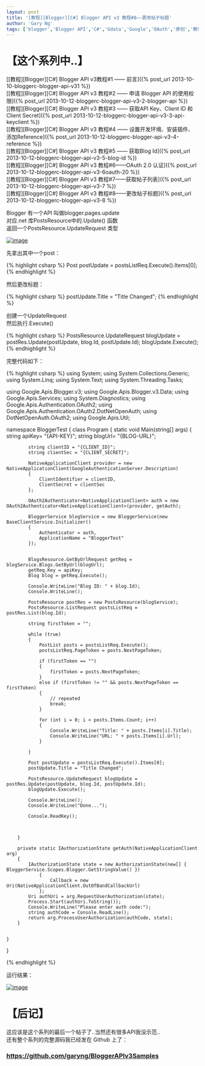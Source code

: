 ```yaml
---
layout: post
title: '[教程][Blogger][C#] Blogger API v3 教程#8——更改帖子标题'
author: 'Gary Ng'
tags: ['blogger','Blogger API','C#','Gdata','Google','OAuth','原创','教程']
---
```


# 【这个系列中..】

[[教程][Blogger][C\#] Blogger API v3教程\#1 ——
前言]({% post_url 2013-10-10-bloggerc-blogger-api-v31 %})  
 [[教程][Blogger][C\#] Blogger API v3 教程\#2 —— 申请 Blogger API
的使用权限]({% post_url 2013-10-12-bloggerc-blogger-api-v3-2-blogger-api %})  
 [[教程][Blogger][C\#] Blogger API v3 教程\#3 —— 获取API Key、Client ID
和 Client
Secret]({% post_url 2013-10-12-bloggerc-blogger-api-v3-3-api-keyclient %})  
 [[教程][Blogger][C\#] Blogger API v3 教程\#4 ——
设置开发环境、安装插件、添加Reference]({% post_url 2013-10-12-bloggerc-blogger-api-v3-4-reference %})  
 [[教程][Blogger][C\#] Blogger API v3 教程\#5 —— 获取Blog
Id]({% post_url 2013-10-12-bloggerc-blogger-api-v3-5-blog-id %})  
 [[教程][Blogger][C\#] Blogger API v3 教程\#6——OAuth 2.0
认证]({% post_url 2013-10-12-bloggerc-blogger-api-v3-6oauth-20 %})  
 [[教程][Blogger][C\#] Blogger API v3
教程\#7——获取帖子列表]({% post_url 2013-10-12-bloggerc-blogger-api-v3-7 %})  
 [[教程][Blogger][C\#] Blogger API v3
教程\#8——更改帖子标题]({% post_url 2013-10-12-bloggerc-blogger-api-v3-8 %})
 
<!-- More -->  
 
 Blogger 有一个API 叫做blogger.pages.update  
 对应.net 库PostsResource中的.Update() 函数  
 返回一个PostsResource.UpdateRequest 类型  

[![image](http://lh3.ggpht.com/-KkXKuDKU3Pg/UlgJzlIYnXI/AAAAAAAAFKA/IOAEhWBbFNQ/image_thumb.png?imgmax=800 "image")](http://lh6.ggpht.com/-B3xaO76CXOM/UlgJy5WO-EI/AAAAAAAAFJ4/P28HKhAnGqU/s1600-h/image%25255B2%25255D.png)  
  
  
 先拿出其中一个post：  

 {% highlight csharp %}
Post postUpdate = postsListReq.Execute().Items[0];
{% endhighlight %}

  
  
 然后更改标题： 

{% highlight csharp %}
postUpdate.Title = "Title Changed";
{% endhighlight %}

  
  
 创建一个UpdateRequest  
 然后执行.Execute()  
  

 {% highlight csharp %}
PostsResource.UpdateRequest blogUpdate = postRes.Update(postUpdate, blog.Id, postUpdate.Id);
blogUpdate.Execute();
{% endhighlight %}

  
  
 完整代码如下：  

 {% highlight csharp %}
using System;
using System.Collections.Generic;
using System.Linq;
using System.Text;
using System.Threading.Tasks;

using Google.Apis.Blogger.v3;
using Google.Apis.Blogger.v3.Data;
using Google.Apis.Services;
using System.Diagnostics;
using Google.Apis.Authentication.OAuth2;
using Google.Apis.Authentication.OAuth2.DotNetOpenAuth;
using DotNetOpenAuth.OAuth2;
using Google.Apis.Util;


namespace BloggerTest
{
    class Program
    {
        static void Main(string[] args)
        {
            string apiKey= "{API-KEY}";
            string blogUrl= "{BLOG-URL}";

            string clientID = "{CLIENT_ID}";
            string clientSec = "{CLIENT_SECRET}";

            NativeApplicationClient provider = new NativeApplicationClient(GoogleAuthenticationServer.Description)
            {
                ClientIdentifier = clientID,
                ClientSecret = clientSec
            };

            OAuth2Authenticator<NativeApplicationClient> auth = new OAuth2Authenticator<NativeApplicationClient>(provider, getAuth);

            BloggerService blogService = new BloggerService(new BaseClientService.Initializer()
            {
                Authenticator = auth,
                ApplicationName = "BloggerTest"
            });


            BlogsResource.GetByUrlRequest getReq = blogService.Blogs.GetByUrl(blogUrl);
            getReq.Key = apiKey;
            Blog blog = getReq.Execute();

            Console.WriteLine("Blog ID: " + blog.Id);
            Console.WriteLine();

            PostsResource postRes = new PostsResource(blogService);
            PostsResource.ListRequest postsListReq = postRes.List(blog.Id);

            string firstToken = "";

            while (true)
            {
                PostList posts = postsListReq.Execute();
                postsListReq.PageToken = posts.NextPageToken;

                if (firstToken == "")
                {
                    firstToken = posts.NextPageToken;
                }
                else if (firstToken != "" && posts.NextPageToken == firstToken)
                {
                    // repeated
                    break;
                }

                for (int i = 0; i < posts.Items.Count; i++)
                {
                    Console.WriteLine("Title: " + posts.Items[i].Title);
                    Console.WriteLine("URL: " + posts.Items[i].Url);
                }

            }

            Post postUpdate = postsListReq.Execute().Items[0];
            postUpdate.Title = "Title Changed";

            PostsResource.UpdateRequest blogUpdate = postRes.Update(postUpdate, blog.Id, postUpdate.Id);
            blogUpdate.Execute();

            Console.WriteLine();
            Console.WriteLine("Done...");

            Console.ReadKey();



        }

        private static IAuthorizationState getAuth(NativeApplicationClient arg)
        {
            IAuthorizationState state = new AuthorizationState(new[] { BloggerService.Scopes.Blogger.GetStringValue() })
                {
                    Callback = new Uri(NativeApplicationClient.OutOfBandCallbackUrl)
                };
            Uri authUri = arg.RequestUserAuthorization(state);
            Process.Start(authUri.ToString());
            Console.WriteLine("Please enter auth code:");
            string authCode = Console.ReadLine();
            return arg.ProcessUserAuthorization(authCode, state);
        }


    }
}

{% endhighlight %}

  
  
 运行结果：  
  

[![image](http://lh4.ggpht.com/-eEFR9HEe5e0/UlgJ1R5Sf2I/AAAAAAAAFKQ/uZ-cwQOQwE0/image_thumb%25255B2%25255D.png?imgmax=800 "image")](http://lh4.ggpht.com/-vmOYN_mEQso/UlgJ0T0ev9I/AAAAAAAAFKI/Pn9TLpv4yFo/s1600-h/image%25255B8%25255D.png)  
  

# 【后记】

这应该是这个系列的最后一个帖子了..当然还有很多API我没示范..  
 还有整个系列的完整源码我已经发在 Github 上了：  

### <https://github.com/garyng/BloggerAPIv3Samples>
